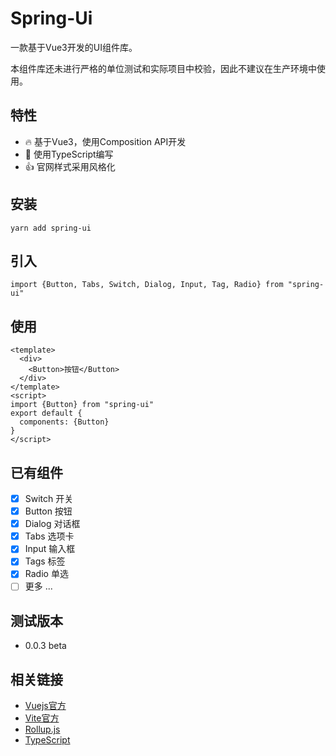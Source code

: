 #  Spring-Ui
一款基于Vue3开发的UI组件库。

本组件库还未进行严格的单位测试和实际项目中校验，因此不建议在生产环境中使用。

## 特性

* 🔥 基于Vue3，使用Composition API开发
* 🐂 使用TypeScript编写
* 👍 官网样式采用风格化


## 安装
```
yarn add spring-ui
```

## 引入
```
import {Button, Tabs, Switch, Dialog, Input, Tag, Radio} from "spring-ui"
```

## 使用
```
<template>
  <div>
    <Button>按钮</Button>
  </div>
</template>
<script>
import {Button} from "spring-ui"
export default {
  components: {Button}
}
</script>
```

## 已有组件
- [x] Switch 开关
- [x] Button 按钮
- [x] Dialog 对话框
- [x] Tabs 选项卡
- [x] Input 输入框
- [x] Tags 标签
- [x] Radio 单选
- [ ] 更多 ...

## 测试版本
- 0.0.3 beta


## 相关链接
- [Vuejs官方](https://cn.vuejs.org/index.html)
- [Vite官方](https://github.com/vitejs/vite)
- [Rollup.js](https://www.rollupjs.com/)
- [TypeScript](https://www.typescriptlang.org/)
